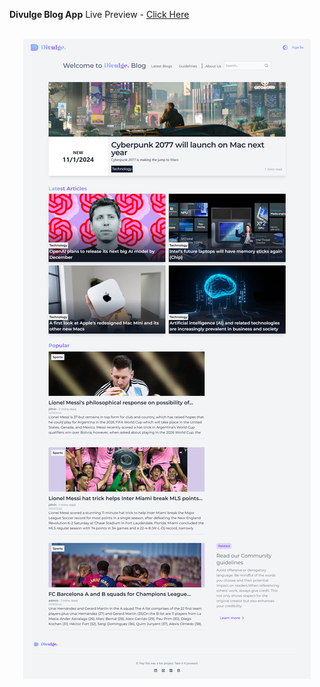 **Divulge Blog App**
Live Preview - [Click Here](https://divulge.onrender.com/)

<br/>
<div align="center">
    <img alt="Demo" src="homepage.png" />
</div>
<br/>
<br/>
